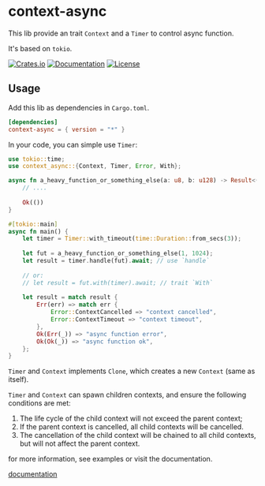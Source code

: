 # context-async

This lib provide an trait `Context` and a `Timer` to control async function.

It's based on `tokio`.

[![Crates.io](https://img.shields.io/crates/v/context-async)](https://crates.io/crates/context-async)
[![Documentation](https://docs.rs/context-async/badge.svg)](https://docs.rs/context-async)
[![License](https://img.shields.io/crates/l/context-async)](LICENSE)

## Usage

Add this lib as dependencies in `Cargo.toml`.

```toml
[dependencies]
context-async = { version = "*" }
```

In your code, you can simple use `Timer`:

```rust
use tokio::time;
use context_async::{Context, Timer, Error, With};

async fn a_heavy_function_or_something_else(a: u8, b: u128) -> Result<(), ()>{
    // ....
    
    Ok(())
}

#[tokio::main]
async fn main() {
    let timer = Timer::with_timeout(time::Duration::from_secs(3));
    
    let fut = a_heavy_function_or_something_else(1, 1024);
    let result = timer.handle(fut).await; // use `handle`
    
    // or:
    // let result = fut.with(timer).await; // trait `With`
    
    let result = match result {
        Err(err) => match err {
            Error::ContextCancelled => "context cancelled",
            Error::ContextTimeout => "context timeout",
        },
        Ok(Err(_)) => "async function error",
        Ok(Ok(_)) => "async function ok",
    };
}
```

`Timer` and `Context` implements `Clone`, which creates a new `Context` (same as itself).

`Timer` and `Context` can spawn children contexts, and ensure the following conditions are met:
1. The life cycle of the child context will not exceed the parent context;
2. If the parent context is cancelled, all child contexts will be cancelled.
3. The cancellation of the child context will be chained to all child contexts, but will not affect the parent context.

for more information, see examples or visit the documentation.

[documentation](https://docs.rs/context-async/latest/context_async/)
